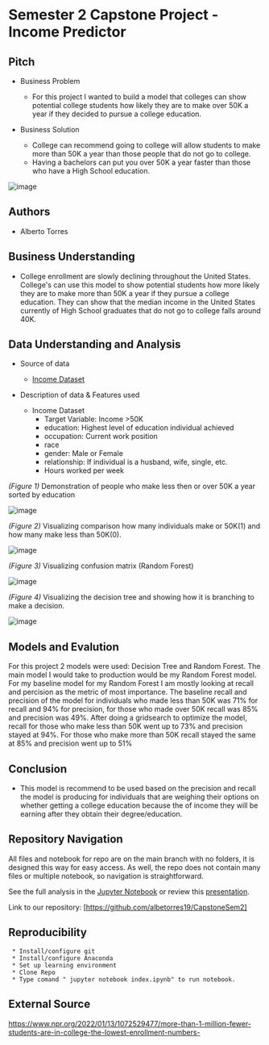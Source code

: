 # Semester 2 Capstone Project - Income Predictor

## Pitch
 * Business Problem
      * For this project I wanted to build a model that colleges can show potential college students how likely they are to make over 50K
      a year if they decided to pursue a college education.  
       
 * Business Solution
      * College can recommend going to college will allow students to make more than 50K a year than those people that do not 
      go to college.
      * Having a bachelors can put you over 50K a year faster than those who have a High School education.


![image](https://www.ischool.berkeley.edu/sites/default/files/styles/fullscreen/public/sproject_teaser_image/screen_shot_2020-12-07_at_15.43.34_copy.jpg?itok=IDSSEGe1)

## Authors
 * Alberto Torres




## Business Understanding
  * College enrollment are slowly declining throughout the United States. College's can use this model to show potential students
  how more likely they are to make more than 50K a year if they pursue a college education. They can show that the median income in the United States currently of High School graduates that do not go to college falls around 40K. 
    
 
## Data Understanding and Analysis
   * Source of data
     * [Income Dataset](https://www.kaggle.com/datasets/mastmustu/income)
    
   * Description of data & Features used
     * Income Dataset
       * Target Variable: Income >50K
       * education: Highest level of education individual achieved
       * occupation: Current work position
       * race
       * gender: Male or Female
       * relationship: If individual is a husband, wife, single, etc.
       * Hours worked per week
    

     
     
   *(Figure 1)* Demonstration of people who make less then or over 50K a year sorted by education

![image](https://user-images.githubusercontent.com/110133652/216097703-1732368f-a5aa-488f-9caa-50ea7e935309.png)


   
   *(Figure 2)* Visualizing comparison how many individuals make or 50K(1) and how many make less than 50K(0).
   
   ![image](https://user-images.githubusercontent.com/110133652/213937334-c211bcb4-ea8a-4d8f-9bfd-fbab70179429.png)
   
   *(Figure 3)* Visualizing confusion matrix (Random Forest)
   
   ![image](https://user-images.githubusercontent.com/110133652/216097866-11aeedc6-448d-47d1-8b34-9936597f5b60.png)

   
   *(Figure 4)* Visualizing the decision tree and showing how it is branching to make a decision.
   
   ![image](https://user-images.githubusercontent.com/110133652/213800364-6b3d3596-ffa4-414d-b258-91869d449999.png)
 
   
       
## Models and Evalution
   For this project 2 models were used: Decision Tree and Random Forest. The main model I would take to production
   would be my Random Forest model. For my baseline model for my Random Forest I am mostly looking at recall and percision    as the metric of most importance. The baseline recall and precision of the model for individuals who made less than 50K    was 71% for recall and 94% for precision, for those who made over 50K recall was 85% and precision was 49%. After doing    a gridsearch to optimize the model, recall for those who make less than 50K went up to 73% and precision stayed at 94%.    For those who make more than 50K recall stayed the same at 85% and precision went up to 51%
   

## Conclusion
   * This model is recommend to be used based on the precision and recall the model is producing for individuals that are
     weighing their options on whether getting a college education because the of income they will be earning after
     they obtain their degree/education.

## Repository Navigation

   All files and notebook for repo are on the main branch with no folders, it is designed this way for easy access.
   As well, the repo does not contain many files or multiple notebook, so navigation is straightforward.  

See the full analysis in the [Jupyter Notebook](https://github.com/albetorres19/CapstoneSem2/blob/main/index.ipynb) or review this [presentation](https://github.com/albetorres19/CapstoneSem2/blob/main/Sem2_Presentation.pdf).

Link to our repository: [https://github.com/albetorres19/CapstoneSem2]

## Reproducibility
     * Install/configure git
     * Install/configure Anaconda
     * Set up learning environment
     * Clone Repo
     * Type comand " jupyter notebook index.ipynb" to run notebook.
     


## External Source

https://www.npr.org/2022/01/13/1072529477/more-than-1-million-fewer-students-are-in-college-the-lowest-enrollment-numbers- 
